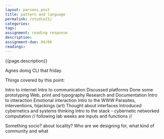 ```yaml
---  
layout: parsons_post  
title: pattern and language
permalink: /studio21/  
categories:   
tags:  
assignment: reading response
description: 
assignment-due: 04/06
readings: 
---  
```


{{page.description}}

Agnes doing CLI that friday.

Things covered by this point:

Intro to internet
Intro to communication
Discussed platforms
	Done some prototyping
Web, print and typography
	Research and Documentation
Intro to interaction
Emotional interaction
Intro to the WWW
Parasites, interventions, hijackings (art)
Thought about interfaces
Introduced cybernetics and systems thinking
Intro to the stack - cybernetic networked computation
// following lab weeks are inputs and functions //

Something socio? about locality? Who are we designing for, what kind of community and what 